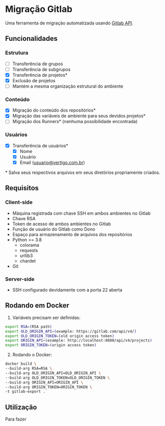 # Migração Gitlab

Uma ferramenta de migração automatizada usando [Gitlab API](https://docs.gitlab.com/ee/api/).

## Funcionalidades

### Estrutura

- [ ] Transferência de grupos
- [ ] Transferência de subgrupos
- [x] Transferência de projetos*
- [x] Exclusão de projetos
- [ ] Mantém a mesma organização estrutural do ambiente

### Conteúdo

- [x] Migração do conteúdo dos repositórios*
- [x] Migração das variáveis de ambiente para seus devidos projetos*
- [ ] Migração dos Runners* (nenhuma possibilidade encontrada)

### Usuários

- [x] Transferência de usuários*
  - [x] Nome
  - [x] Usuário
  - [x] Email (usuario@vertigo.com.br)

\* Salva seus respectivos arquivos em seus diretórios propriamente criados.

## Requisitos

### Client-side

- Máquina registrada com chave SSH em ambos ambientes no Gitlab
- Chave RSA
- Token de acesso de ambos ambientes no Gitlab
- Função de usuário do Gitlab como Dono
- Espaço para armazenamento de arquivos dos repositórios
- Python >= 3.8
  - colorama
  - requests
  - urllib3
  - chardet
- Git

### Server-side

- SSH configurado devidamente com a porta 22 aberta

## Rodando em Docker

1. Variáveis precisam ser definidas:

```bash
export RSA=(RSA path)
export OLD_ORIGIN_API=(example: https://gitlab.com/api/v4/)
export OLD_ORIGIN_TOKEN=(old origin access token)
export ORIGIN_API=(example: http://localhost:8080/api/v4/projects)
export ORIGIN_TOKEN=(origin access token)
```

2. Rodando o Docker:

```bash
docker build \
--build-arg RSA=RSA \
--build-arg OLD_ORIGIN_API=OLD_ORIGIN_API \
--build-arg OLD_ORIGIN_TOKEN=OLD_ORIGIN_TOKEN \
--build-arg ORIGIN_API=ORIGIN_API \
--build-arg ORIGIN_TOKEN=ORIGIN_TOKEN \
-t gitlab-export .
```

## Utilização

Para fazer
